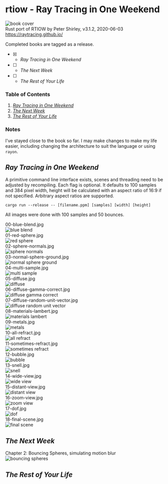 # rtiow - Ray Tracing in One Weekend

![book cover](img/first/18-final-scene.jpg)  
Rust port of RTIOW by Peter Shirley, v3.1.2, 2020-06-03  
https://raytracing.github.io/

Completed books are tagged as a release.

- [x] - *Ray Tracing in One Weekend*
- [ ] - *The Next Week*
- [ ] - *The Rest of Your Life*

### Table of Contents
1. [*Ray Tracing in One Weekend*](#oneweekend)
2. [*The Next Week*](#nextweek)
3. [*The Rest of Your Life*](#restofyourlife)

### Notes

I've stayed close to the book so far. I may make changes to make my life easier,
including changing the architecture to suit the language or using `rayon`.

<a name="oneweekend"></a>
## *Ray Tracing in One Weekend*

A primitive command line interface exists, scenes and threading need to be adjusted by recompiling. Each flag is optional. It defaults to 100 samples and
384 pixel width, height will be calculated with an aspect ratio of 16:9 if not
specified. Arbitrary aspect ratios are supported.

```
cargo run --release -- [filename.ppm] [samples] [width] [height]
```

All images were done with 100 samples and 50 bounces.

00-blue-blend.jpg  
![blue blend](img/first/00-blue-blend.jpg)  
01-red-sphere.jpg  
![red sphere](img/first/01-red-sphere.jpg)  
02-sphere-normals.jpg  
![sphere normals](img/first/02-sphere-normals.jpg)  
03-normal-sphere-ground.jpg  
![normal sphere ground](img/first/03-normal-sphere-ground.jpg)  
04-multi-sample.jpg  
![multi sample](img/first/04-multi-sample.jpg)  
05-diffuse.jpg  
![diffuse](img/first/05-diffuse.jpg)  
06-diffuse-gamma-correct.jpg  
![diffuse gamma correct](img/first/06-diffuse-gamma-correct.jpg)  
07-diffuse-random-unit-vector.jpg  
![diffuse random unit vector](img/first/07-diffuse-random-unit-vector.jpg)  
08-materials-lambert.jpg  
![materials lambert](img/first/08-materials-lambert.jpg)  
09-metals.jpg  
![metals](img/first/09-metals.jpg)  
10-all-refract.jpg  
![all refract](img/first/10-all-refract.jpg)  
11-sometimes-refract.jpg  
![sometimes refract](img/first/11-sometimes-refract.jpg)  
12-bubble.jpg  
![bubble](img/first/12-bubble.jpg)  
13-snell.jpg  
![snell](img/first/13-snell.jpg)  
14-wide-view.jpg  
![wide view](img/first/14-wide-view.jpg)  
15-distant-view.jpg  
![distant view](img/first/15-distant-view.jpg)  
16-zoom-view.jpg  
![zoom view](img/first/16-zoom-view.jpg)  
17-dof.jpg  
![dof](img/first/17-dof.jpg)  
18-final-scene.jpg  
![final scene](img/first/18-final-scene.jpg)  


<a name="nextweek"></a>
## *The Next Week*

Chapter 2: Bouncing Spheres, simulating motion blur  
![bouncing spheres](img/second/00-bouncing-spheres.jpg)  


<a name="restofyourlife"></a>
## *The Rest of Your Life*
